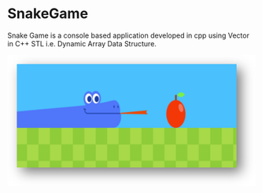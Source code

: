 # SnakeGame 

Snake Game is a console based application developed in cpp using Vector in C++ STL i.e. Dynamic Array Data Structure.

![snake_game](https://github.com/rid17pawar/SnakeGame/blob/main/readme_images/snake_game.png)
